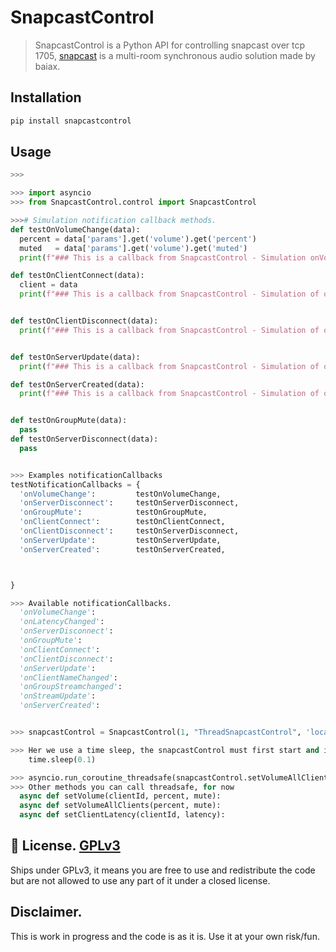 # SnapcastControl
> SnapcastControl is a Python API for controlling snapcast over tcp 1705, [snapcast](https://github.com/badaix/snapcast) is a multi-room synchronous audio solution made by baiax.


## Installation

```sh
pip install snapcastcontrol
```

## Usage


```python
>>>

>>> import asyncio
>>> from SnapcastControl.control import SnapcastControl

>>># Simulation notification callback methods.
def testOnVolumeChange(data):
  percent = data['params'].get('volume').get('percent')
  muted   = data['params'].get('volume').get('muted')
  print(f"### This is a callback from SnapcastControl - Simulation onVolumeChange. - percent: {percent}, muted: {muted}")

def testOnClientConnect(data):
  client = data
  print(f"### This is a callback from SnapcastControl - Simulation of onClientConnect. - connected: {client.connected} ")


def testOnClientDisconnect(data):
  print(f"### This is a callback from SnapcastControl - Simulation of onClientDisconnect. - clientId: {data}")


def testOnServerUpdate(data):
  print(f"### This is a callback from SnapcastControl - Simulation of onServerUpdate. - Create a new server dissmis the Old.") # \n serverData: {serverData} ")

def testOnServerCreated(data):
  print(f"### This is a callback from SnapcastControl - Simulation of onServerCreated. - New Server Created ")


def testOnGroupMute(data):
  pass
def testOnServerDisconnect(data):
  pass


>>> Examples notificationCallbacks
testNotificationCallbacks = {
  'onVolumeChange':         testOnVolumeChange,
  'onServerDisconnect':     testOnServerDisconnect,
  'onGroupMute':            testOnGroupMute,
  'onClientConnect':        testOnClientConnect,
  'onClientDisconnect':     testOnServerDisconnect,
  'onServerUpdate':         testOnServerUpdate,
  'onServerCreated':        testOnServerCreated,



}

>>> Available notificationCallbacks.
  'onVolumeChange':
  'onLatencyChanged':
  'onServerDisconnect':
  'onGroupMute':
  'onClientConnect':
  'onClientDisconnect':
  'onServerUpdate':
  'onClientNameChanged':
  'onGroupStreamchanged':
  'onStreamUpdate':
  'onServerCreated':


>>> snapcastControl = SnapcastControl(1, "ThreadSnapcastControl", 'localhost', port=1705, reconnect=True, notificationCallbacks=testNotificationCallbacks)

>>> Her we use a time sleep, the snapcastControl must first start and initialize.
    time.sleep(0.1)

>>> asyncio.run_coroutine_threadsafe(snapcastControl.setVolumeAllClients(55, False), snapcastControl._loop)
>>> Other methods you can call threadsafe, for now
  async def setVolume(clientId, percent, mute):
  async def setVolumeAllClients(percent, mute):
  async def setClientLatency(clientId, latency):
```



## 📜 License. [GPLv3](https://choosealicense.com/licenses/gpl-3.0/)
Ships under GPLv3, it means you are free to use and redistribute the code but are not allowed to use any part of it under a closed license.


## Disclaimer.
This is work in progress and the code is as it is.
Use it at your own risk/fun.


